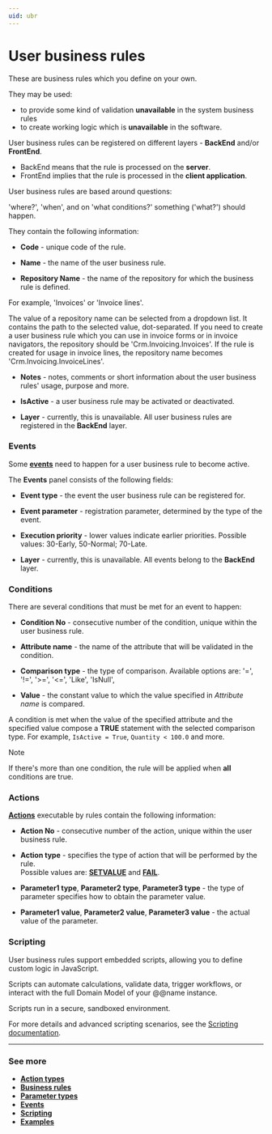```yaml
---
uid: ubr
---
```


# User business rules

These are business rules which you define on your own. 

They may be used:

- to provide some kind of validation **unavailable** in the system business rules 
- to create working logic which is **unavailable** in the software. 

User business rules can be registered on different layers - **BackEnd** and/or **FrontEnd**. 

- BackEnd means that the rule is processed on the **server**. 
- FrontEnd implies that the rule is processed in the **client application**.

User business rules are based around questions: 

'where?', 'when', and on 'what conditions?' something ('what?') should happen.

They contain the following information:

- **Code** - unique code of the rule.

- **Name** - the name of the user business rule.

- **Repository Name** - the name of the repository for which the business rule is  defined. 
 
For example, 'Invoices' or 'Invoice lines'. 

The value of a repository name can be selected from a dropdown list. It contains the path to the selected value, dot-separated. If you need to create a user business rule which you can use in invoice forms or in invoice navigators, the repository should be 'Crm.Invoicing.Invoices'. If the rule is created for usage in invoice lines, the repository name becomes 'Crm.Invoicing.InvoiceLines'.

- **Notes** - notes, comments or short information about the user business rules' usage, purpose and more.

- **IsActive** - a user business rule may be activated or deactivated.

- **Layer** - currently, this is unavailable. All user business rules are registered in the **BackEnd** layer.

### Events

Some **[events](https://docs.erp.net/tech/advanced/user-business-rules/events/index.html)** need to happen for a user business rule to become active.

The **Events** panel consists of the following fields:

- **Event type** - the event the user business rule can be registered for.

- **Event parameter** - registration parameter, determined by the type of the event.

- **Execution priority** - lower values indicate earlier priorities. Possible values: 30-Early, 50-Normal; 70-Late.

- **Layer** - currently, this is unavailable. All events belong to the **BackEnd** layer.

### Conditions

There are several conditions that must be met for an event to happen:

- **Condition No** - consecutive number of the condition, unique within the user business rule.

- **Attribute name** - the name of the attribute that will be validated in the condition.

- **Comparison type** - the type of comparison. Available options are: '=', '!=', '>=', '<=', 'Like', 'IsNull',

- **Value** - the constant value to which the value specified in _Attribute name_ is compared.

A condition is met when the value of the specified attribute and the specified value compose a **TRUE** statement with the selected comparison type. For example, `IsActive = True`, `Quantity < 100.0` and more. 

> [!NOTE] 
> 
> If there's more than one condition, the rule will be applied when **all** conditions are true.

### Actions

**[Actions](https://docs.erp.net/tech/advanced/user-business-rules/action-types/index.html)** executable by rules contain the following information:

- **Action No** - consecutive number of the action, unique within the user business rule.

- **Action type** - specifies the type of action that will be performed by the rule. <br> Possible values are: **[SETVALUE](https://docs.erp.net/tech/advanced/user-business-rules/action-types/setvalue.html)** and **[FAIL](https://docs.erp.net/tech/advanced/user-business-rules/action-types/fail.html)**. 

- **Parameter1 type**, **Parameter2 type**, **Parameter3 type** - the type of parameter specifies how to obtain the parameter value.

- **Parameter1 value**, **Parameter2 value**, **Parameter3 value** - the actual value of the parameter.

### Scripting

User business rules support embedded scripts, allowing you to define custom logic in JavaScript.

Scripts can automate calculations, validate data, trigger workflows, or interact with the full Domain Model of your @@name instance.

Scripts run in a secure, sandboxed environment.

For more details and advanced scripting scenarios, see the [Scripting documentation](../scripting/index.md).

-------------
### See more

- **[Action types](./action-types/index.md)**
- **[Business rules](./index.md)**
- **[Parameter types](./parameter-types/index.md)**
- **[Events](./events/index.md)**
- **[Scripting](../scripting/index.md)**
- **[Examples](./examples/index.md)**
